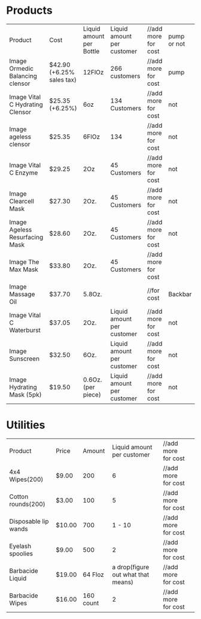 <h1>Products</h1>
<table>
    <tr>
        <td>Product</td>
        <td>Cost</td>
        <td>Liquid amount per Bottle</td>
        <td>Liquid amount per customer</td>
        <td>//add more for cost </td>
        <td>pump or not</td>
    </tr>
    <tr>
        <td>Image Ormedic Balancing clensor</td>
        <td>$42.90 (+6.25% sales tax)</td>
        <td>12FlOz</td>
        <td>266 customers</td>
        <td>//add more for cost </td>
        <td>pump</td>
    </tr>
   <tr>
        <td>Image Vital C Hydrating Clensor</td>
        <td>$25.35 (+6.25%)</td>
        <td>6oz</td>
        <td>134 Customers</td>
        <td>//add more for cost </td>
        <td>not</td>
    </tr> 
    <tr>
        <td>Image ageless clensor</td>
        <td>$25.35</td>
        <td>6FlOz</td>
        <td>134</td>
        <td>//add more for cost </td>
        <td>not</td>
    </tr>
<tr>
        <td>Image Vital C Enzyme</td>
        <td>$29.25</td>
        <td>2Oz</td>
        <td>45 Customers</td>
        <td>//add more for cost </td>
        <td>not</td>
    </tr>
<tr>
        <td>Image Clearcell Mask</td>
        <td>$27.30</td>
        <td>2Oz.</td>
        <td>45 Customers</td>
        <td>//add more for cost </td>
        <td>not</td>
    </tr>

<tr>
        <td>Image Ageless Resurfacing Mask</td>
        <td>$28.60</td>
        <td>2Oz.</td>
        <td>45 Customers</td>
        <td>//add more for cost </td>
        <td>not</td>
    </tr>

<tr>
        <td>Image The Max Mask</td>
        <td>$33.80</td>
        <td>2Oz.</td>
        <td>45 Customers</td>
        <td>//add more for cost </td>
        <td></td>
    </tr>

<tr>
        <td>Image Massage Oil</td>
        <td>$37.70</td>
        <td>5.8Oz.</td>
        <td></td>
        <td>//for cost </td>
        <td>Backbar</td>
    </tr>


<tr>
        <td>Image Vital C Waterburst</td>
        <td>$37.05</td>
        <td>2Oz.</td>
        <td>Liquid amount per customer</td>
        <td>//add more for cost </td>
        <td>not</td>
    </tr>

<tr>
        <td>Image Sunscreen</td>
        <td>$32.50</td>
        <td>6Oz.</td>
        <td>Liquid amount per customer</td>
        <td>//add more for cost </td>
        <td>not</td>
    </tr>

<tr>
        <td>Image Hydrating Mask (5pk)</td>
        <td>$19.50</td>
        <td>0.6Oz.(per piece)</td>
        <td>Liquid amount per customer</td>
        <td>//add more for cost </td>
        <td>not</td>
    </tr>

</table>
<h1>Utilities</h1>

<table>

<tr>
        <td>Product</td>
        <td>Price</td>
        <td>Amount</td>
        <td>Liquid amount per customer</td>
        <td>//add more for cost </td>
        <td></td>
    </tr>
<tr>
        <td>4x4 Wipes(200)</td>
        <td>$9.00</td>
        <td>200</td>
        <td>6</td>
        <td>//add more for cost </td>
        <td></td>
    </tr>
<tr>
        <td>Cotton rounds(200)</td>
        <td>$3.00</td>
        <td>100</td>
        <td>5</td>
        <td>//add more for cost </td>
        <td></td>
    </tr>
<tr>
        <td>Disposable lip wands</td>
        <td>$10.00</td>
        <td>700</td>
        <td>1 - 10</td>
        <td>//add more for cost </td>
        <td></td>
    </tr>
<tr>
        <td>Eyelash spoolies</td>
        <td>$9.00</td>
        <td>500</td>
        <td>2</td>
        <td>//add more for cost </td>
        <td></td>
    </tr>
<tr>
        <td>Barbacide Liquid</td>
        <td>$19.00</td>
        <td>64 Floz</td>
        <td>a drop(figure out what that means)</td>
        <td>//add more for cost </td>
        <td></td>
    </tr>

<tr>
        <td>Barbacide Wipes</td>
        <td>$16.00</td>
        <td>160 count</td>
        <td>2</td>
        <td>//add more for cost </td>
        <td></td>
    </tr>



</table>
